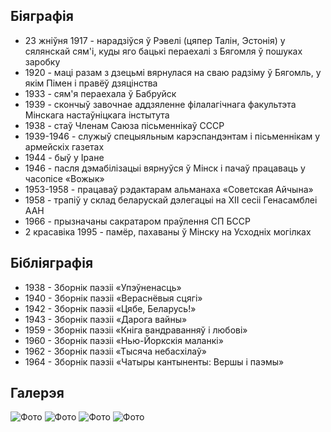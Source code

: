 ﻿---
name: Пімен Емяльянавіч Панчанка
yearsoflife:  23.08.1917—02.04.1995
birthplace: Талін, Эстонія
description: Беларускі савецкі паэт і перакладчык, публіцыст
src: https://upload.wikimedia.org/wikipedia/ru/thumb/c/c4/Panczenko_P.png/200px-Panczenko_P.png
video: https://www.youtube.com/watch?v=Kf80VgppeRY
---

## Біяграфія
* 23 жніўня 1917 - нарадзіўся ў Рэвелі (цяпер Талін, Эстонія) у сялянскай сям'і, куды яго бацькі пераехалі з Бягомля ў пошуках заробку
* 1920 - маці разам з дзецьмі вярнулася на сваю радзіму ў Бягомль, у якім Пімен і правёў дзяцінства
* 1933 - сям'я пераехала ў Бабруйск
* 1939 -  скончыў завочнае аддзяленне філалагічнага факультэта Мінскага настаўніцкага інстытута
* 1938 - стаў Членам Саюза пісьменнікаў СССР
* 1939-1946 - служыў спецыяльным карэспандэнтам і пісьменнікам у армейскіх газетах
* 1944 - быў у Іране
* 1946 - пасля дэмабілізацыі вярнуўся ў Мінск і пачаў працаваць у часопісе «Вожык»
* 1953-1958 - працаваў рэдактарам альманаха «Советская Айчына»
* 1958 - трапіў у склад беларускай дэлегацыі на XII сесіі Генасамблеі ААН
* 1966 - прызначаны сакратаром праўлення СП БССР
* 2 красавіка 1995 - памёр, пахаваны ў Мінску на Усходніх могілках

## Бібліяграфія
* 1938 - Зборнік паэзіі «Упэўненасць» 
* 1940 - Зборнік паэзіі «Вераснёвыя сцягі»
* 1942 - Зборнік паэзіі «Цябе, Беларусь!» 
* 1943 - Зборнік паэзіі «Дарога вайны» 
* 1959 - Зборнік паэзіі «Кніга вандраванняў і любові»
* 1960 - Зборнік паэзіі «Нью-Йоркскія маланкі»
* 1962 - Зборнік паэзіі «Тысяча небасхілаў»
* 1964 - Зборнік паэзіі «Чатыры кантыненты: Вершы і паэмы»

## Галерэя
![Фото](https://encrypted-tbn0.gstatic.com/images?q=tbn%3AANd9GcQ_USjB9Ep1VjY_SHzVG32V7xcXLNMLa5nUIOYoH20_Nvy0bTeR)
![Фото](https://encrypted-tbn0.gstatic.com/images?q=tbn%3AANd9GcTfXMRzBIV47hx64AeRcSpVBuPW6_o5ry2J1-vWzf8mq1PlV_st)
![Фото](https://encrypted-tbn0.gstatic.com/images?q=tbn%3AANd9GcRYSKGiPGLL1nPYPwrs1HIwFuY-lrBHeCnwyDxVV1IkS-xVKZCR)
![Фото](https://encrypted-tbn0.gstatic.com/images?q=tbn%3AANd9GcRpBKV0Mzh2dG3HDK11xZ5SGX3H6upKLCRtOhwTOkzFD1w9tp6l)
